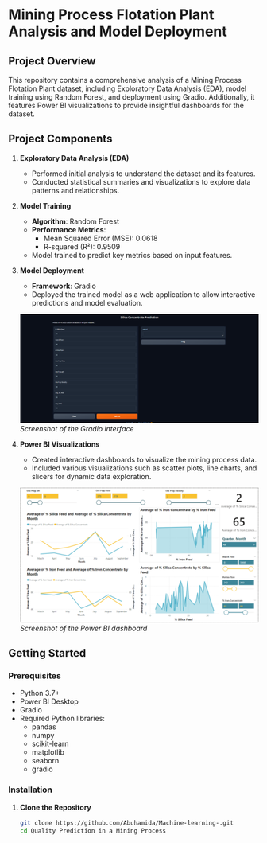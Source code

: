 # Mining Process Flotation Plant Analysis and Model Deployment

## Project Overview

This repository contains a comprehensive analysis of a Mining Process Flotation Plant dataset, including Exploratory Data Analysis (EDA), model training using Random Forest, and deployment using Gradio. Additionally, it features Power BI visualizations to provide insightful dashboards for the dataset.

## Project Components

1. **Exploratory Data Analysis (EDA)**
   - Performed initial analysis to understand the dataset and its features.
   - Conducted statistical summaries and visualizations to explore data patterns and relationships.

2. **Model Training**
   - **Algorithm**: Random Forest
   - **Performance Metrics**:
     - Mean Squared Error (MSE): 0.0618
     - R-squared (R²): 0.9509
   - Model trained to predict key metrics based on input features.

3. **Model Deployment**
   - **Framework**: Gradio
   - Deployed the trained model as a web application to allow interactive predictions and model evaluation.

   ![Gradio Deployment](./images/gradio.png)
   *Screenshot of the Gradio interface*

4. **Power BI Visualizations**
   - Created interactive dashboards to visualize the mining process data.
   - Included various visualizations such as scatter plots, line charts, and slicers for dynamic data exploration.

   ![Power BI Dashboard](./images/BI.png)
   *Screenshot of the Power BI dashboard*

## Getting Started

### Prerequisites

- Python 3.7+
- Power BI Desktop
- Gradio
- Required Python libraries:
  - pandas
  - numpy
  - scikit-learn
  - matplotlib
  - seaborn
  - gradio

### Installation

1. **Clone the Repository**
   ```bash
   git clone https://github.com/Abuhamida/Machine-learning-.git
   cd Quality Prediction in a Mining Process
